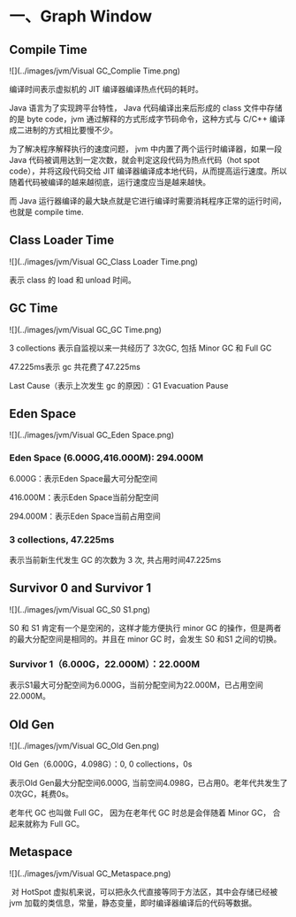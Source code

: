# 一、Graph Window

## Compile Time

![](../images/jvm/Visual GC_Complie Time.png)

编译时间表示虚拟机的 JIT 编译器编译热点代码的耗时。

Java 语言为了实现跨平台特性， Java 代码编译出来后形成的 class 文件中存储的是 byte code，jvm 通过解释的方式形成字节码命令，这种方式与 C/C++ 编译成二进制的方式相比要慢不少。

为了解决程序解释执行的速度问题， jvm 中内置了两个运行时编译器，如果一段 Java 代码被调用达到一定次数，就会判定这段代码为热点代码（hot spot code），并将这段代码交给 JIT 编译器编译成本地代码，从而提高运行速度。所以随着代码被编译的越来越彻底，运行速度应当是越来越快。

而 Java 运行器编译的最大缺点就是它进行编译时需要消耗程序正常的运行时间，也就是 compile time.

## Class Loader Time

![](../images/jvm/Visual GC_Class Loader Time.png)

表示 class 的 load 和 unload 时间。

## GC Time

![](../images/jvm/Visual GC_GC Time.png)

3 collections 表示自监视以来一共经历了 3次GC, 包括 Minor GC 和 Full GC

47.225ms表示 gc 共花费了47.225ms

Last Cause（表示上次发生 gc 的原因）：G1 Evacuation Pause 

## Eden Space

![](../images/jvm/Visual GC_Eden Space.png)

### Eden Space (6.000G,416.000M): 294.000M

6.000G：表示Eden Space最大可分配空间

416.000M：表示Eden Space当前分配空间

294.000M：表示Eden Space当前占用空间

### 3 collections, 47.225ms

表示当前新生代发生 GC 的次数为 3 次, 共占用时间47.225ms

## Survivor 0 and Survivor 1

![](../images/jvm/Visual GC_S0 S1.png)

S0 和 S1 肯定有一个是空闲的，这样才能方便执行 minor GC 的操作，但是两者的最大分配空间是相同的。并且在 minor GC 时，会发生 S0 和S1 之间的切换。

### Survivor 1（6.000G，22.000M）：22.000M

表示S1最大可分配空间为6.000G，当前分配空间为22.000M，已占用空间22.000M。

## Old Gen

![](../images/jvm/Visual GC_Old Gen.png)

Old Gen（6.000G，4.098G）：0, 0 collections，0s

表示Old Gen最大分配空间6.000G, 当前空间4.098G，已占用0。老年代共发生了0次GC，耗费0s。

老年代 GC 也叫做 Full GC， 因为在老年代 GC 时总是会伴随着 Minor GC， 合起来就称为 Full GC。

## Metaspace

![](../images/jvm/Visual GC_Metaspace.png)

​    对 HotSpot 虚拟机来说，可以把永久代直接等同于方法区，其中会存储已经被jvm 加载的类信息，常量，静态变量，即时编译器编译后的代码等数据。